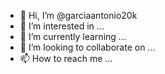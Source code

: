 - 👋 Hi, I’m @garciaantonio20k
- 👀 I’m interested in ...
- 🌱 I’m currently learning ...
- 💞️ I’m looking to collaborate on ...
- 📫 How to reach me ...

<!---
garciaantonio20k/garciaantonio20k is a ✨ special ✨ repository because its `README.md` (this file) appears on your GitHub profile.
You can click the Preview link to take a look at your changes.
--->
